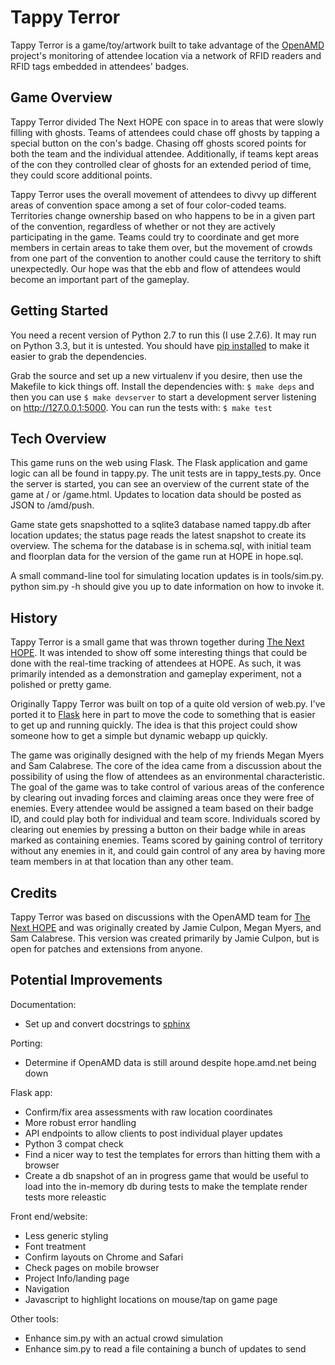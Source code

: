 Tappy Terror
============

Tappy Terror is a game/toy/artwork built to take advantage of the [OpenAMD](http://www.openamd.org/) project's monitoring of attendee location via a network of RFID readers and RFID tags embedded in attendees' badges.

Game Overview
-------------

Tappy Terror divided The Next HOPE con space in to areas that were slowly filling with ghosts. Teams of attendees could chase off ghosts by tapping a special button on the con's badge. Chasing off ghosts scored points for both the team and the individual attendee. Additionally, if teams kept areas of the con they controlled clear of ghosts for an extended period of time, they could score additional points.

Tappy Terror uses the overall movement of attendees to divvy up different areas of convention space among a set of four color-coded teams. Territories change ownership based on who happens to be in a given part of the convention, regardless of whether or not they are actively participating in the game. Teams could try to coordinate and get more members in certain areas to take them over, but the movement of crowds from one part of the convention to another could cause the territory to shift unexpectedly. Our hope was that the ebb and flow of attendees would become an important part of the gameplay.

Getting Started
---------------

You need a recent version of Python 2.7 to run this (I use 2.7.6). It may run on Python 3.3, but it is untested. You should have [pip installed](http://www.pip-installer.org/en/latest/installing.html) to make it easier to grab the dependencies.

Grab the source and set up a new virtualenv if you desire, then use the Makefile to kick things off. Install the dependencies with:
`$ make deps`
and then you can use
`$ make devserver`
to start a development server listening on http://127.0.0.1:5000. You can run the tests with:
`$ make test`

Tech Overview
-------------

This game runs on the web using Flask. The Flask application and game logic can all be found in tappy.py. The unit tests are in tappy_tests.py. Once the server is started, you can see an overview of the current state of the game at / or /game.html. Updates to location data should be posted as JSON to /amd/push.

Game state gets snapshotted to a sqlite3 database named tappy.db after location updates; the status page reads the latest snapshot to create its overview. The schema for the database is in schema.sql, with initial team and floorplan data for the version of the game run at HOPE in hope.sql.

A small command-line tool for simulating location updates is in tools/sim.py.
python sim.py -h should give you up to date information on how to invoke it.

History
-------

Tappy Terror is a small game that was thrown together during [The Next HOPE](http://thenexthope.org). It was intended to show off some interesting things that could be done with the real-time tracking of attendees at HOPE. As such, it was primarily intended as a demonstration and gameplay experiment, not a polished or pretty game.

Originally Tappy Terror was built on top of a quite old version of web.py. I've ported it to [Flask](http://flask.pocoo.org/) here in part to move the code to something that is easier to get up and running quickly. The idea is that this project could show someone how to get a simple but dynamic webapp up quickly.

The game was originally designed with the help of my friends Megan Myers and Sam Calabrese. The core of the idea came from a discussion about the possibility of using the flow of attendees as an environmental characteristic. The goal of the game was to take control of various areas of the conference by clearing out invading forces and claiming areas once they were free of enemies. Every attendee would be assigned a team based on their badge ID, and could play both for individual and team score. Individuals scored by clearing out enemies by pressing a button on their badge while in areas marked as containing enemies. Teams scored by gaining control of territory without any enemies in it, and could gain control of any area by having more team members in at that location than any other team.

Credits
-------

Tappy Terror  was based on discussions with the OpenAMD team for [The Next HOPE](http://thenexthope.org) and was originally created by Jamie Culpon, Megan Myers, and Sam Calabrese. This version was created primarily by Jamie Culpon, but is open for patches and extensions from anyone.

Potential Improvements
----------------------

Documentation:
- Set up and convert docstrings to [sphinx](Sphinx)

Porting:
- Determine if OpenAMD data is still around despite hope.amd.net being down

Flask app:
- Confirm/fix area assessments with raw location coordinates
- More robust error handling
- API endpoints to allow clients to post individual player updates
- Python 3 compat check
- Find a nicer way to test the templates for errors than hitting them
  with a browser
- Create a db snapshot of an in progress game that would be useful to
  load into the in-memory db during tests to make the template render
  tests more releastic

Front end/website:
- Less generic styling
- Font treatment
- Confirm layouts on Chrome and Safari
- Check pages on mobile browser
- Project Info/landing page
- Navigation
- Javascript to highlight locations on mouse/tap on game page

Other tools:
- Enhance sim.py with an actual crowd simulation
- Enhance sim.py to read a file containing a bunch of updates to send

